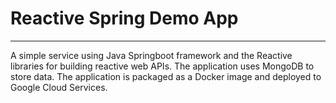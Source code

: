 # Reactive Spring Demo App

---

A simple service using Java Springboot framework and the Reactive libraries for building reactive web APIs. The application uses MongoDB to store data. The application is packaged as a Docker image and deployed to Google Cloud Services.    
